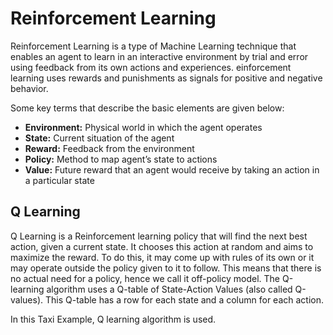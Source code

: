 # Reinforcement Learning

Reinforcement Learning is a type of Machine Learning technique that enables an agent to learn in an interactive environment by trial and error using feedback from its own actions and experiences.
einforcement learning uses rewards and punishments as signals for positive and negative behavior.

Some key terms that describe the basic elements are given below:

- **Environment:** Physical world in which the agent operates
- **State:** Current situation of the agent
- **Reward:** Feedback from the environment
- **Policy:** Method to map agent’s state to actions
- **Value:** Future reward that an agent would receive by taking an action in a particular state


## Q Learning

Q Learning is a Reinforcement learning policy that will find the next best action, given a current state. It chooses this action at random and aims to maximize the reward.
To do this, it may come up with rules of its own or it may operate outside the policy given to it to follow. This means that there is no actual need for a policy, hence we call it off-policy model.
The Q-learning algorithm uses a Q-table of State-Action Values (also called Q-values). This Q-table has a row for each state and a column for each action.

In this Taxi Example, Q learning algorithm is used.

